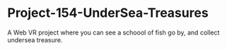 # Project-154-UnderSea-Treasures
A Web VR project where you can see a schoool of fish go by, and collect undersea treasure.